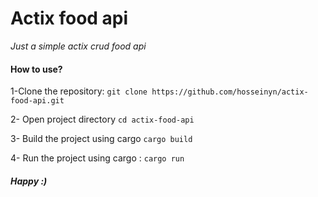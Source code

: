 # Actix food api

*Just a simple actix crud food api*

#### How to use?

1-Clone the repository:
`git clone https://github.com/hosseinyn/actix-food-api.git`

2- Open project directory
`cd actix-food-api`

3- Build the project using cargo
`cargo build`

4- Run the project using cargo :
`cargo run`








###### **Happy :)**
